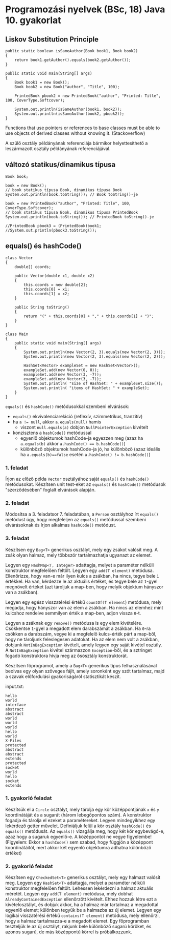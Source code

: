 # Programozási nyelvek (BSc, 18) Java 10. gyakorlat



## Liskov Substitution Principle

~~~{.java}
public static boolean isSameAuthor(Book book1, Book book2)
{
    return book1.getAuthor().equals(book2.getAuthor());
}

public static void main(String[] args)
{
    Book book1 = new Book();
    Book book2 = new Book("author", "Title", 100);

    PrintedBook pbook2 = new PrintedBook("author", "Printed: Title", 100, CoverType.Softcover);

    System.out.println(isSameAuthor(book1, book2));
    System.out.println(isSameAuthor(book2, pbook2));
}
~~~

Functions that use pointers or references to base classes must be able to use objects of derived classes without knowing it. (Stackoverflow)

A szülő osztály példányának referenciája bármikor helyettesíthető a leszármazott osztály példányának referenciájával.

## változó statikus/dinamikus típusa

~~~{.java}
Book book;

book = new Book();
// book statikus típusa Book, dinamikus típusa Book
System.out.println(book.toString()); // Book toString()-je

book = new PrintedBook("author", "Printed: Title", 100, CoverType.Softcover);
// book statikus típusa Book, dinamikus típusa PrintedBook
System.out.println(book.toString()); // PrintedBook toString()-je

//PrintedBook pbook3 = (PrintedBook)book1;
//System.out.println(pbook3.toString());
~~~

## equals() és hashCode()

~~~{.java}
class Vector
{
    double[] coords;

    public Vector(double x1, double x2)
    {
        this.coords = new double[2];
        this.coords[0] = x1;
        this.coords[1] = x2;
    }

    public String toString()
    {
        return "(" + this.coords[0] + "," + this.coords[1] + ")";
    }
}
~~~

~~~{.java}
class Main
{
    public static void main(String[] args)
    {
        System.out.println(new Vector(2, 3).equals(new Vector(2, 3)));
        System.out.println(new Vector(2, 3).equals(new Vector(2, 2)));

        HashSet<Vector> exampleSet = new HashSet<Vector>();
        exampleSet.add(new Vector(0, 0));
        exampleSet.add(new Vector(3, -7));
        exampleSet.add(new Vector(3, -7));
        System.out.println( "size of HashSet: " + exampleSet.size());
        System.out.println( "items of HashSet: " + exampleSet);
    }
}
~~~

`equals()` és `hashCode()` metódusokkal szembeni elvárások:

- `equals()` ekvivalenciareláció (reflexív, szimmetrikus, tranzitív)
- ha `a != null`, akkor `a.equals(null)` hamis
    - viszont `null.equals(a)` dobjon `NullPointerException` kivételt
- konzisztens a `hashCode()` metódussal
    - egyenlő objektumok hashCode-ja egyezzen meg
      (azaz ha `a.equals(b)` akkor `a.hashCode() == b.hashCode()`)
    - különböző objektumok hashCode-ja jó, ha különböző
      (azaz ideális ha `a.equals(b)==false` esetén `a.hashCode() != b.hashCode()`)

### 1. feladat

Írjon az előző példa `Vector` osztályához saját `equals()` és `hashCode()` metódusokat. Készítsen unit test-eket az `equals()` és `hashCode()` metódusok "szerződésében" foglalt elvárások alapján.

### 2. feladat

Módosítsa a 3. feladatsor 7. feladatában, a `Person` osztályhoz írt `equals()` metódust úgy, hogy megfeleljen az `equals()` metódussal szembeni elvárásoknak és írjon alkalmas `hashCode()` metódust.

### 3. feladat

Készítsen egy `Bag<T>` generikus osztályt, mely egy zsákot valósít meg. A zsák olyan halmaz, mely többször tartalmazhatja ugyanazt az elemet.

Legyen egy `HashMap<T, Integer>` adattagja, melyet a paraméter nélküli
konstruktor megfelelően feltölt. Legyen egy `add(T element)` metódusa. Ellenőrizze, hogy van-e már ilyen kulcs a zsákban, ha nincs, tegye bele `1` értékkel. Ha van, kérdezze le az aktuális értéket, és tegye bele az `1`-gyel megnövelt értéket (azt tároljuk a map-ben, hogy melyik objektum hányszor van a zsákban).

Legyen egy egész visszatérési értékű `countOf(T element`) metódusa, mely megadja, hogy hányszor van az elem a zsákban. Ha nincs az elemhez mint kulcshoz rendelve semmilyen érték a map-ben, adjon vissza `0`-t.

Legyen a zsáknak egy `remove()` metódusa is egy elem kivételére. Csökkentse `1`-gyel a megadott elem darabszámát a zsákban. Ha `0`-ra csökken a darabszám, vegye ki a megfelelő kulcs-érték párt a map-ből, hogy ne tároljunk feleslegesen adatokat. Ha az elem nem volt a zsákban, dobjunk `NotInBagException` kivételt, amely legyen egy saját kivétel osztály. A `NotInBagException` kivétel származzon `Exception`-ből, és a sztringet fogadó konstruktora hívja meg az ősösztály konstruktorát.

Készítsen főprogramot, amely a `Bag<T>` generikus típus felhasználásával beolvas egy olyan szöveges fájlt, amely soronként egy szót tartalmaz, majd a szavak előfordulási gyakoriságáról statisztikát készít.

input.txt:

```
hello
world
interface
abstract
abstract
world
world
world
hello
world
X-Files
protected
abstract
abstract
extends
protected
socket
world
hello
socket
extends
```

### 1. gyakorló feladat

Készítsük el a `Circle` osztályt, mely tárolja egy kör középpontjának `x` és `y` koordinátáját és a sugarát (három lebegőpontos szám). A konstruktor fogadja és tárolja el ezeket a paramétereket. Legyen mindegyikhez egy lekérdező getter művelet. Definiáljuk felül a kör osztály `hashCode()` és `equals()` metódusát. Az `equals()` vizsgálja meg, hogy két kör egybevágó-e, azaz hogy a sugaruk egyenlő-e. A középpontot ne vegye figyelembe! (Figyelem: Ekkor a `hashCode()` sem szabad, hogy függjön a középpont koordinátáitól, mert akkor két egyenlő objektumra adhatna különböző értéket)

### 2. gyakorló feladat

Készítsen egy `CheckedSet<T>` generikus osztályt, mely egy halmazt valósít meg. Legyen egy `HashSet<T>` adattagja, melyet a paraméter nélküli konstruktor megfelelően feltölt. Lehessen lekérdezni a halmaz aktuális méretét. Legyen egy `add(T element)` metódusa, mely dobhat `AlreadyContainedException` ellenőrzött kivételt. Ehhez hozzuk létre ezt a kivételosztályt, és dobjuk akkor, ha a halmaz már tartalmaz a megadottal egyenlő elemet; különben tegyük be a halmazba az új elemet. Legyen egy logikai visszatérési értékű `contains(T element)` metódusa, mely ellenőrzi, hogy a halmaz tartalmazza-e a megadott elemet. Egy főprogramban teszteljük le az új osztályt, rakjunk bele különböző sugarú köröket, és azonos sugarú, de más középpontú körrel is próbálkozzunk.

